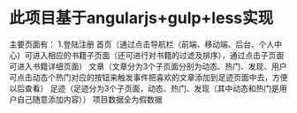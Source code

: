 # 此项目基于angularjs+gulp+less实现

主要页面有：
1.登陆注册
首页（通过点击导航栏（前端、移动端、后台、个人中心）可进入相应的书籍子页面（还可进行对书籍的过滤及排序），通过点击子页面可进入书籍详细页面）
文章（文章分为3个子页面分别为动态、热门、发现、用户可点击动态个热门对应的按钮来触发事件把喜欢的文章添加到足迹页面中去，方便以后查看）
足迹（足迹分为3个子页面，动态、热门、发现（其中动态和热门是用户自己随意添加内容））
项目数据全为假数据
